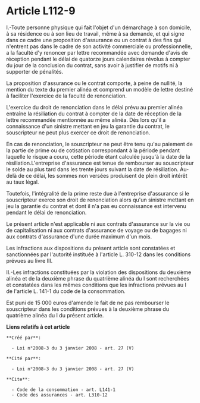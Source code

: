 # Article L112-9

I.-Toute personne physique qui fait l'objet d'un démarchage à son domicile, à sa résidence ou à son lieu de travail, même à
sa demande, et qui signe dans ce cadre une proposition d'assurance ou un contrat à des fins qui n'entrent pas dans le cadre
de son activité commerciale ou professionnelle, a la faculté d'y renoncer par lettre recommandée avec demande d'avis de
réception pendant le délai de quatorze jours calendaires révolus à compter du jour de la conclusion du contrat, sans avoir à
justifier de motifs ni à supporter de pénalités. 

La proposition d'assurance ou le contrat comporte, à peine de nullité, la mention du texte du premier alinéa et comprend un
modèle de lettre destiné à faciliter l'exercice de la faculté de renonciation.

L'exercice du droit de renonciation dans le délai prévu au premier alinéa entraîne la résiliation du contrat à compter de la
date de réception de la lettre recommandée mentionnée au même alinéa. Dès lors qu'il a connaissance d'un sinistre mettant en
jeu la garantie du contrat, le souscripteur ne peut plus exercer ce droit de renonciation. 

En cas de renonciation, le souscripteur ne peut être tenu qu'au paiement de la partie de prime ou de cotisation correspondant
à la période pendant laquelle le risque a couru, cette période étant calculée jusqu'à la date de la résiliation.L'entreprise
d'assurance est tenue de rembourser au souscripteur le solde au plus tard dans les trente jours suivant la date de
résiliation. Au-delà de ce délai, les sommes non versées produisent de plein droit intérêt au taux légal. 

Toutefois, l'intégralité de la prime reste due à l'entreprise d'assurance si le souscripteur exerce son droit de renonciation
alors qu'un sinistre mettant en jeu la garantie du contrat et dont il n'a pas eu connaissance est intervenu pendant le délai
de renonciation. 

Le présent article n'est applicable ni aux contrats d'assurance sur la vie ou de capitalisation ni aux contrats d'assurance
de voyage ou de bagages ni aux contrats d'assurance d'une durée maximum d'un mois. 

Les infractions aux dispositions du présent article sont constatées et sanctionnées par l'autorité instituée à l'article L.
310-12 dans les conditions prévues au livre III. 

II.-Les infractions constituées par la violation des dispositions du deuxième alinéa et de la deuxième phrase du quatrième
alinéa du I sont recherchées et constatées dans les mêmes conditions que les infractions prévues au I de l'article L. 141-1
du code de la consommation. 

Est puni de 15 000 euros d'amende le fait de ne pas rembourser le souscripteur dans les conditions prévues à la deuxième
phrase du quatrième alinéa du I du présent article.

**Liens relatifs à cet article**

	**Créé par**:

	  - Loi n°2008-3 du 3 janvier 2008 - art. 27 (V)

	**Cité par**:

	  - Loi n°2008-3 du 3 janvier 2008 - art. 27 (V)

	**Cite**:

	  - Code de la consommation - art. L141-1
	  - Code des assurances - art. L310-12
